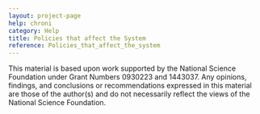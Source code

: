 ```yaml
---
layout: project-page
help: chroni
category: Help
title: Policies that affect the System
reference: Policies_that_affect_the_system
---
```


This material is based upon work supported by the National Science Foundation under Grant Numbers 0930223 and 1443037. Any opinions, findings, and conclusions or recommendations expressed in this material are those of the author(s) and do not necessarily reflect the views of the National Science Foundation.